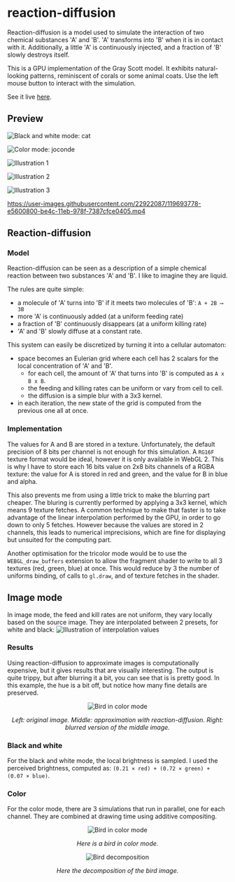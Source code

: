# reaction-diffusion
Reaction-diffusion is a model used to simulate the interaction of two chemical substances 'A' and 'B'. 'A' transforms into 'B' when it is in contact with it. Additionally, a little 'A' is continuously injected, and a fraction of 'B' slowly destroys itself.

This is a GPU implementation of the Gray Scott model. It exhibits natural-looking patterns, reminiscent of corals or some animal coats. Use the left mouse button to interact with the simulation.

See it live [here](https://piellardj.github.io/reaction-diffusion-webgl/?page%3Atabs%3Amap-tabs-id=uniform&page%3Aselect%3Apresets-fixed-select-id=0).

## Preview
![Black and white mode: cat](src/readme/cat.png)

![Color mode: joconde](src/readme/joconde.png)

![Illustration 1](src/readme/preview_3.png)

![Illustration 2](src/readme/uniform_1.png)

![Illustration 3](src/readme/preview_2.png)

https://user-images.githubusercontent.com/22922087/119693778-e5600800-be4c-11eb-978f-7387cfce0405.mp4

## Reaction-diffusion
### Model
Reaction-diffusion can be seen as a description of a simple chemical reaction between two substances 'A' and 'B'. I like to imagine they are liquid.

The rules are quite simple:
- a molecule of 'A' turns into 'B' if it meets two molecules of 'B': `A + 2B ⟶ 3B`
- more 'A' is continuously added (at a uniform feeding rate)
- a fraction of 'B' continuously disappears (at a uniform killing rate)
- 'A' and 'B' slowly diffuse at a constant rate.

This system can easily be discretized by turning it into a cellular automaton:
- space becomes an Eulerian grid where each cell has 2 scalars for the local concentration of 'A' and 'B'.
    - for each cell, the amount of 'A' that turns into 'B' is computed as `A x B x B`.
    - the feeding and killing rates can be uniform or vary from cell to cell.
    - the diffusion is a simple blur with a 3x3 kernel.
- in each iteration, the new state of the grid is computed from the previous one all at once.

### Implementation
The values for A and B are stored in a texture. Unfortunately, the default precision of 8 bits per channel is not enough for this simulation. A `RG16F` texture format would be ideal, however it is only available in WebGL 2. This is why I have to store each 16 bits value on 2x8 bits channels of a RGBA texture: the value for A is stored in red and green, and the value for B in blue and alpha.

This also prevents me from using a little trick to make the blurring part cheaper. The bluring is currently performed by applying a 3x3 kernel, which means 9 texture fetches. A common technique to make that faster is to take advantage of the linear interpolation performed by the GPU, in order to go down to only 5 fetches. However because the values are stored in 2 channels, this leads to numerical imprecisions, which are fine for displaying but unsuited for the computing part. 

Another optimisation for the tricolor mode would be to use the `WEBGL_draw_buffers` extension to allow the fragment shader to write to all 3 textures (red, green, blue) at once. This would reduce by 3 the number of uniforms binding, of calls to `gl.draw`, and of texture fetches in the shader.

## Image mode
In image mode, the feed and kill rates are not uniform, they vary locally based on the source image. They are interpolated between 2 presets, for white and black:
![Illustration of interpolation values](src/readme/interpolation.png)

### Results
Using reaction-diffusion to approximate images is computationally expensive, but it gives results that are visually interesting. The output is quite trippy, but after blurring it a bit, you can see that is is pretty good. In this example, the hue is a bit off, but notice how many fine details are preserved.
<div style="text-align:center">
    <img alt="Bird in color mode" src="src/readme/joconde-comparison.jpg"/>
    <p>
        <i>Left: original image. Middle: approximation with reaction-diffusion. Right: blurred version of the middle image.</i>
    </p>
</div>

### Black and white
For the black and white mode, the local brightness is sampled. I used the perceived brightness, computed as: `(0.21 × red) + (0.72 × green) + (0.07 × blue)`.

### Color
For the color mode, there are 3 simulations that run in parallel, one for each channel. They are combined at drawing time using additive compositing.

<div style="text-align:center">
    <img alt="Bird in color mode" src="src/readme/bird.png"/>
    <p>
        <i>Here is a bird in color mode.</i>
    </p>
</div>

<div style="text-align:center">
    <img alt="Bird decomposition" src="src/readme/bird-decomposition.png"/>
    <p>
        <i>Here the decomposition of the bird image.</i>
    </p>
</div>
